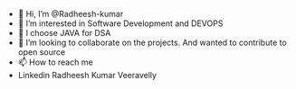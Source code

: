 - 👋 Hi, I’m @Radheesh-kumar
- 👀 I’m interested in Software Development and DEVOPS
- 🌱 I choose JAVA for DSA
- 💞️ I’m looking to collaborate on the projects. And wanted to contribute to open source
- 📫 How to reach me 
- Linkedin   Radheesh Kumar Veeravelly

<!---
Radheesh-kumar/Radheesh-kumar is a ✨ special ✨ repository because its `README.md` (this file) appears on your GitHub profile.
You can click the Preview link to take a look at your changes.
--->
